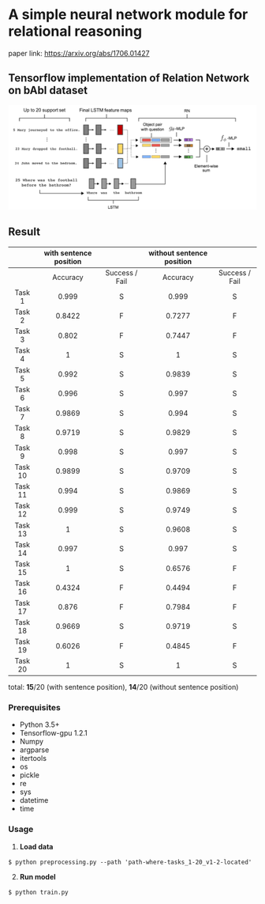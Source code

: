 # A simple neural network module for relational reasoning

paper link: https://arxiv.org/abs/1706.01427

## Tensorflow implementation of Relation Network on bAbI dataset

<img src = "./image/relation_network_babi.png" width="650">

## Result

|         | **with** sentence position |                | **without** sentence position |                |
|:-------:|:-----------------------------------:|:--------------:|:--------------------------------------:|:--------------:|
|         |               Accuracy              | Success / Fail |                Accuracy                | Success / Fail |
|  Task 1 |                0.999                |        S       |                  0.999                 |        S       |
|  Task 2 |                0.8422               |        F       |                 0.7277                 |        F       |
|  Task 3 |                0.802                |        F       |                 0.7447                 |        F       |
|  Task 4 |                  1                  |        S       |                    1                   |        S       |
|  Task 5 |                0.992                |        S       |                 0.9839                 |        S       |
|  Task 6 |                0.996                |        S       |                  0.997                 |        S       |
|  Task 7 |                0.9869               |        S       |                  0.994                 |        S       |
|  Task 8 |                0.9719               |        S       |                 0.9829                 |        S       |
|  Task 9 |                0.998                |        S       |                  0.997                 |        S       |
| Task 10 |                0.9899               |        S       |                 0.9709                 |        S       |
| Task 11 |                0.994                |        S       |                 0.9869                 |        S       |
| Task 12 |                0.999                |        S       |                 0.9749                 |        S       |
| Task 13 |                  1                  |        S       |                 0.9608                 |        S       |
| Task 14 |                0.997                |        S       |                  0.997                 |        S       |
| Task 15 |                  1                  |        S       |                 0.6576                 |        F       |
| Task 16 |                0.4324               |        F       |                 0.4494                 |        F       |
| Task 17 |                0.876                |        F       |                 0.7984                 |        F       |
| Task 18 |                0.9669               |        S       |                 0.9719                 |        S       |
| Task 19 |                0.6026               |        F       |                 0.4845                 |        F       |
| Task 20 |                  1                  |        S       |                    1                   |        S       |

total: **15**/20 (with sentence position), **14**/20 (without sentence position)

### Prerequisites

* Python 3.5+ 
* Tensorflow-gpu 1.2.1 
* Numpy 
* argparse 
* itertools 
* os 
* pickle 
* re 
* sys 
* datetime 
* time

### Usage

1. **Load data**

```
$ python preprocessing.py --path 'path-where-tasks_1-20_v1-2-located'
```

2. **Run model**

```
$ python train.py
```

